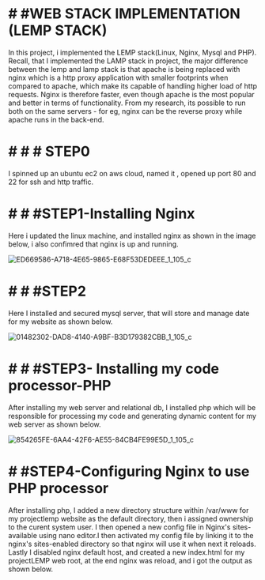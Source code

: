 # # #WEB STACK IMPLEMENTATION (LEMP STACK)
In this project, i implemented the LEMP stack(Linux, Nginx, Mysql and PHP). Recall, that I implemented the LAMP stack in project, the major difference between the lemp and lamp stack is that apache is being replaced with nginx which is a http proxy application with smaller footprints when compared to apache, which make its capable of handling higher load of http requests. Nginx is therefore faster, even though apache is the most popular and better in terms of functionality. From my research, its possible to run both on the same servers - for eg, nginx can be the reverse proxy while apache runs in the back-end.


# # # # STEP0

I spinned up an ubuntu ec2 on aws cloud, named it , opened up port 80 and 22 for ssh and http traffic.

# # # #STEP1-Installing Nginx

Here i updated the linux machine, and installed nginx as shown in the image below, i also confimred that nginx is up and running.

![ED669586-A718-4E65-9865-E68F53DEDEEE_1_105_c](https://user-images.githubusercontent.com/80499748/113030260-44055000-9142-11eb-9a23-a4ff2d67d71d.jpeg)

# # # #STEP2
Here I installed and secured mysql server, that will store and manage date for my website as shown below.

![01482302-DAD8-4140-A9BF-B3D179382CBB_1_105_c](https://user-images.githubusercontent.com/80499748/113030632-ac543180-9142-11eb-80f6-0d672067879a.jpeg)

# # # #STEP3- Installing my code processor-PHP
After installing my web server and relational db, I installed php which will be responsible for processing my code and generating dynamic content for my web server as shown below.

![854265FE-6AA4-42F6-AE55-84CB4FE99E5D_1_105_c](https://user-images.githubusercontent.com/80499748/113030989-048b3380-9143-11eb-83bc-9e5e69b552e2.jpeg)


 # # #STEP4-Configuring Nginx to use PHP processor
 
 After installing php, I added a new directory structure within /var/www for my projectlemp website as the default directory, then i assigned ownership to the curent system user. I then opened a new config file in Nginx's sites-available using nano editor.I then activated my config file by linking it to the nginx's sites-enabled directory so that nginx will use it when next it reloads. Lastly I disabled nginx default host, and created a new index.html for my projectLEMP web root, at the end nginx was reload, and i got the output  as shown below.

